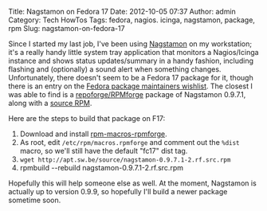 Title: Nagstamon on Fedora 17
Date: 2012-10-05 07:37
Author: admin
Category: Tech HowTos
Tags: fedora, nagios. icinga, nagstamon, package, rpm
Slug: nagstamon-on-fedora-17

Since I started my last job, I've been using
[Nagstamon](http://nagstamon.ifw-dresden.de/) on my workstation; it's a
really handy little system tray application that monitors a
Nagios/Icinga instance and shows status updates/summary in a handy
fashion, including flashing and (optionally) a sound alert when
something changes. Unfortunately, there doesn't seem to be a Fedora 17
package for it, though there is an entry on the [Fedora package
maintainers
wishlist](http://fedoraproject.org/wiki/Package_maintainers_wishlist#N-O).
The closest I was able to find is a
[repoforge/RPMforge](http://pkgs.org/centos-6-rhel-6/repoforge-i386/nagstamon-0.9.7.1-2.el6.rf.noarch.rpm.html)
package of Nagstamon 0.9.7.1, along with a [source
RPM](http://apt.sw.be/source/nagstamon-0.9.7.1-2.rf.src.rpm).

Here are the steps to build that package on F17:

1.  Download and install
    [rpm-macros-rpmforge](http://apt.sw.be/source/rpm-macros-rpmforge-0-6.rf.src.rpm).
2.  As root, edit `/etc/rpm/macros.rpmforge` and comment out the `%dist`
    macro, so we'll still have the default "fc17" dist tag.
3.  `wget http://apt.sw.be/source/nagstamon-0.9.7.1-2.rf.src.rpm`
4.  rpmbuild --rebuild nagstamon-0.9.7.1-2.rf.src.rpm

Hopefully this will help someone else as well. At the moment, Nagstamon
is actually up to version 0.9.9, so hopefully I'll build a newer package
sometime soon.
